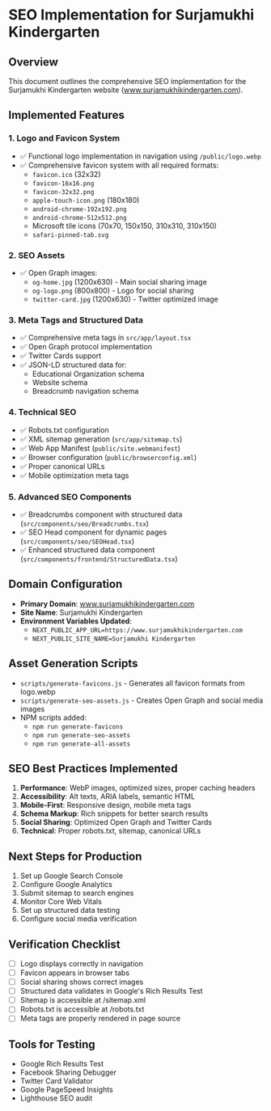 # SEO Implementation for Surjamukhi Kindergarten

## Overview
This document outlines the comprehensive SEO implementation for the Surjamukhi Kindergarten website (www.surjamukhikindergarten.com).

## Implemented Features

### 1. Logo and Favicon System
- ✅ Functional logo implementation in navigation using `/public/logo.webp`
- ✅ Comprehensive favicon system with all required formats:
  - `favicon.ico` (32x32)
  - `favicon-16x16.png`
  - `favicon-32x32.png`
  - `apple-touch-icon.png` (180x180)
  - `android-chrome-192x192.png`
  - `android-chrome-512x512.png`
  - Microsoft tile icons (70x70, 150x150, 310x310, 310x150)
  - `safari-pinned-tab.svg`

### 2. SEO Assets
- ✅ Open Graph images:
  - `og-home.jpg` (1200x630) - Main social sharing image
  - `og-logo.png` (800x800) - Logo for social sharing
  - `twitter-card.jpg` (1200x630) - Twitter optimized image

### 3. Meta Tags and Structured Data
- ✅ Comprehensive meta tags in `src/app/layout.tsx`
- ✅ Open Graph protocol implementation
- ✅ Twitter Cards support
- ✅ JSON-LD structured data for:
  - Educational Organization schema
  - Website schema
  - Breadcrumb navigation schema

### 4. Technical SEO
- ✅ Robots.txt configuration
- ✅ XML sitemap generation (`src/app/sitemap.ts`)
- ✅ Web App Manifest (`public/site.webmanifest`)
- ✅ Browser configuration (`public/browserconfig.xml`)
- ✅ Proper canonical URLs
- ✅ Mobile optimization meta tags

### 5. Advanced SEO Components
- ✅ Breadcrumbs component with structured data (`src/components/seo/Breadcrumbs.tsx`)
- ✅ SEO Head component for dynamic pages (`src/components/seo/SEOHead.tsx`)
- ✅ Enhanced structured data component (`src/components/frontend/StructuredData.tsx`)

## Domain Configuration
- **Primary Domain**: www.surjamukhikindergarten.com
- **Site Name**: Surjamukhi Kindergarten
- **Environment Variables Updated**: 
  - `NEXT_PUBLIC_APP_URL=https://www.surjamukhikindergarten.com`
  - `NEXT_PUBLIC_SITE_NAME=Surjamukhi Kindergarten`

## Asset Generation Scripts
- `scripts/generate-favicons.js` - Generates all favicon formats from logo.webp
- `scripts/generate-seo-assets.js` - Creates Open Graph and social media images
- NPM scripts added:
  - `npm run generate-favicons`
  - `npm run generate-seo-assets`
  - `npm run generate-all-assets`

## SEO Best Practices Implemented
1. **Performance**: WebP images, optimized sizes, proper caching headers
2. **Accessibility**: Alt texts, ARIA labels, semantic HTML
3. **Mobile-First**: Responsive design, mobile meta tags
4. **Schema Markup**: Rich snippets for better search results
5. **Social Sharing**: Optimized Open Graph and Twitter Cards
6. **Technical**: Proper robots.txt, sitemap, canonical URLs

## Next Steps for Production
1. Set up Google Search Console
2. Configure Google Analytics
3. Submit sitemap to search engines
4. Monitor Core Web Vitals
5. Set up structured data testing
6. Configure social media verification

## Verification Checklist
- [ ] Logo displays correctly in navigation
- [ ] Favicon appears in browser tabs
- [ ] Social sharing shows correct images
- [ ] Structured data validates in Google's Rich Results Test
- [ ] Sitemap is accessible at /sitemap.xml
- [ ] Robots.txt is accessible at /robots.txt
- [ ] Meta tags are properly rendered in page source

## Tools for Testing
- Google Rich Results Test
- Facebook Sharing Debugger
- Twitter Card Validator
- Google PageSpeed Insights
- Lighthouse SEO audit
